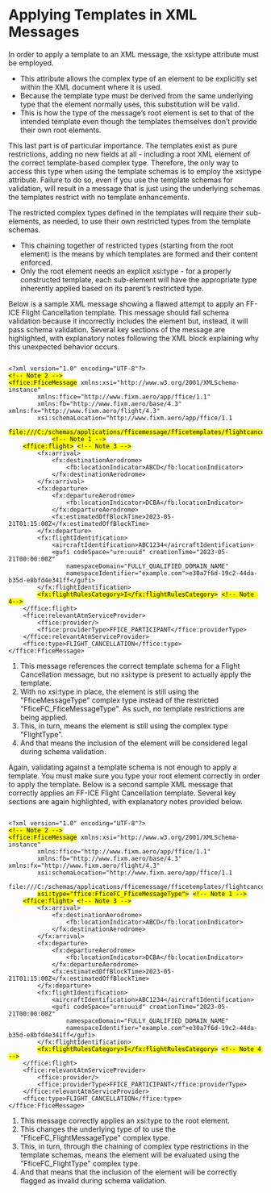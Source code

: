 # Applying Templates in XML Messages

In order to apply a template to an XML message, the xsi:type attribute must be employed.

- This attribute allows the complex type of an element to be explicitly set within the XML document where it is used.
- Because the template type must be derived from the same underlying type that the element normally uses, this substitution will be valid.
- This is how the type of the message’s root element is set to that of the intended template even though the templates themselves don’t provide their own root elements.

This last part is of particular importance.  The templates exist as pure restrictions, adding no new fields at all - including a root XML element of the correct template-based complex type.  Therefore, the only way to access this type when using the template schemas is to employ the xsi:type attribute.  Failure to do so, even if you use the template schemas for validation, will result in a message that is just using the underlying schemas the templates restrict with no template enhancements.

The restricted complex types defined in the templates will require their sub-elements, as needed, to use their own restricted types from the template schemas.

- This chaining together of restricted types (starting from the root element) is the means by which templates are formed and their content enforced.
- Only the root element needs an explicit xsi:type - for a properly constructed template, each sub-element will have the appropriate type inherently applied based on its parent’s restricted type.

Below is a sample XML message showing a flawed attempt to apply an FF-ICE Flight Cancellation template. This message should fail schema validation because it incorrectly includes the <flightRulesCategory> element but, instead, it will pass schema validation.  Several key sections of the message are highlighted, with explanatory notes following the XML block explaining why this unexpected behavior occurs.

<pre><code class="language-xml">
&lt;?xml version="1.0" encoding="UTF-8"?&gt;
<mark>&lt;!-- Note 2 --&gt;</mark>
<mark>&lt;ffice:FficeMessage</mark> xmlns:xsi="http://www.w3.org/2001/XMLSchema-instance" 
        xmlns:ffice="http://www.fixm.aero/app/ffice/1.1" 
        xmlns:fb="http://www.fixm.aero/base/4.3" xmlns:fx="http://www.fixm.aero/flight/4.3" 
        xsi:schemaLocation="http://www.fixm.aero/app/ffice/1.1 
            <mark>file:///C:/schemas/applications/fficemessage/fficetemplates/flightcancellation/FlightCancellation.xsd"</mark>&gt;
            <mark>&lt;!-- Note 1 --&gt;</mark>
    <mark>&lt;ffice:flight&gt;</mark> <mark>&lt;!-- Note 3 --&gt;</mark>
        &lt;fx:arrival&gt;
            &lt;fx:destinationAerodrome&gt;
                &lt;fb:locationIndicator&gt;ABCD&lt;/fb:locationIndicator&gt;
            &lt;/fx:destinationAerodrome&gt;
        &lt;/fx:arrival&gt;
        &lt;fx:departure&gt;
            &lt;fx:departureAerodrome&gt;
                &lt;fb:locationIndicator&gt;DCBA&lt;/fb:locationIndicator&gt;
            &lt;/fx:departureAerodrome&gt;
            &lt;fx:estimatedOffBlockTime&gt;2023-05-21T01:15:00Z&lt;/fx:estimatedOffBlockTime&gt;
        &lt;/fx:departure&gt;
        &lt;fx:flightIdentification&gt;
            &lt;aircraftIdentification&gt;ABC1234&lt;/aircraftIdentification&gt;
            &lt;gufi codeSpace="urn:uuid" creationTime="2023-05-21T00:00:00Z" 
                namespaceDomain="FULLY_QUALIFIED_DOMAIN_NAME" 
                namespaceIdentifier="example.com"&gt;e30a7f6d-19c2-44da-b35d-e8bfd4e341ff&lt;/gufi&gt;
        &lt;/fx:flightIdentification&gt;
        <mark>&lt;fx:flightRulesCategory&gt;I&lt;/fx:flightRulesCategory&gt;</mark> <mark>&lt;!-- Note 4--&gt;</mark>
    &lt;/ffice:flight&gt;
    &lt;ffice:relevantAtmServiceProvider&gt;
        &lt;ffice:provider/&gt;
        &lt;ffice:providerType&gt;FFICE_PARTICIPANT&lt;/ffice:providerType&gt;
    &lt;/ffice:relevantAtmServiceProvider&gt;
    &lt;ffice:type&gt;FLIGHT_CANCELLATION&lt;/ffice:type&gt;
&lt;/ffice:FficeMessage&gt;
</code></pre>

1. This message references the correct template schema for a Flight Cancellation message, but no xsi:type is present to actually apply the template.
2. With no xsi:type in place, the <FficeMessage> element is still using the "FficeMessageType" complex type instead of the restricted "FficeFC_FficeMessageType".  As such, no template restrictions are being applied.
3. This, in turn, means the <flight> element is still using the complex type "FlightType".
4. And that means the inclusion of the <flightRulesCategory> element will be considered legal during schema validation.

Again, validating against a template schema is not enough to apply a template.  You must make sure you type your root element correctly in order to apply the template.  Below is a second sample XML message that correctly applies an FF-ICE Flight Cancellation template.  Several key sections are again highlighted, with explanatory notes provided below.

<pre><code class="language-xml">
&lt;?xml version="1.0" encoding="UTF-8"?&gt;
<mark>&lt;!-- Note 2 --&gt;</mark>
<mark>&lt;ffice:FficeMessage</mark> xmlns:xsi="http://www.w3.org/2001/XMLSchema-instance" 
        xmlns:ffice="http://www.fixm.aero/app/ffice/1.1" 
        xmlns:fb="http://www.fixm.aero/base/4.3" xmlns:fx="http://www.fixm.aero/flight/4.3" 
        xsi:schemaLocation="http://www.fixm.aero/app/ffice/1.1 
            file:///C:/schemas/applications/fficemessage/fficetemplates/flightcancellation/FlightCancellation.xsd"
        <mark>xsi:type="ffice:FficeFC_FficeMessageType"&gt;</mark> <mark>&lt;!-- Note 1 --&gt;</mark>
    <mark>&lt;ffice:flight&gt;</mark> <mark>&lt;!-- Note 3 --&gt;</mark>
        &lt;fx:arrival&gt;
            &lt;fx:destinationAerodrome&gt;
                &lt;fb:locationIndicator&gt;ABCD&lt;/fb:locationIndicator&gt;
            &lt;/fx:destinationAerodrome&gt;
        &lt;/fx:arrival&gt;
        &lt;fx:departure&gt;
            &lt;fx:departureAerodrome&gt;
                &lt;fb:locationIndicator&gt;DCBA&lt;/fb:locationIndicator&gt;
            &lt;/fx:departureAerodrome&gt;
            &lt;fx:estimatedOffBlockTime&gt;2023-05-21T01:15:00Z&lt;/fx:estimatedOffBlockTime&gt;
        &lt;/fx:departure&gt;
        &lt;fx:flightIdentification&gt;
            &lt;aircraftIdentification&gt;ABC1234&lt;/aircraftIdentification&gt;
            &lt;gufi codeSpace="urn:uuid" creationTime="2023-05-21T00:00:00Z" 
                namespaceDomain="FULLY_QUALIFIED_DOMAIN_NAME" 
                namespaceIdentifier="example.com"&gt;e30a7f6d-19c2-44da-b35d-e8bfd4e341ff&lt;/gufi&gt;
        &lt;/fx:flightIdentification&gt;
        <mark>&lt;fx:flightRulesCategory&gt;I&lt;/fx:flightRulesCategory&gt;</mark> <mark>&lt;!-- Note 4 --&gt;</mark>
    &lt;/ffice:flight&gt;
    &lt;ffice:relevantAtmServiceProvider&gt;
        &lt;ffice:provider/&gt;
        &lt;ffice:providerType&gt;FFICE_PARTICIPANT&lt;/ffice:providerType&gt;
    &lt;/ffice:relevantAtmServiceProvider&gt;
    &lt;ffice:type&gt;FLIGHT_CANCELLATION&lt;/ffice:type&gt;
&lt;/ffice:FficeMessage&gt;
</code></pre>

1. This message correctly applies an xsi:type to the root element.
2. This changes the underlying type of <FficeMessage> to use the "FficeFC_FlightMessageType" complex type.
3. This, in turn, through the chaining of complex type restrictions in the template schemas, means the <flight> element will be evaluated using the "FficeFC_FlightType" complex type.
4. And that means that the inclusion of the <flightRulesCategory> element will be correctly flagged as invalid during schema validation.
